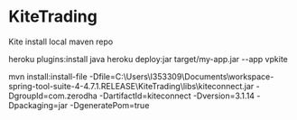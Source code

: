 # KiteTrading

Kite install local maven repo


heroku plugins:install java
heroku deploy:jar target/my-app.jar --app vpkite 

mvn install:install-file    -Dfile=C:\Users\I353309\Documents\workspace-spring-tool-suite-4-4.7.1.RELEASE\KiteTrading\libs\kiteconnect.jar    -DgroupId=com.zerodha    -DartifactId=kiteconnect    -Dversion=3.1.14    -Dpackaging=jar    -DgeneratePom=true
